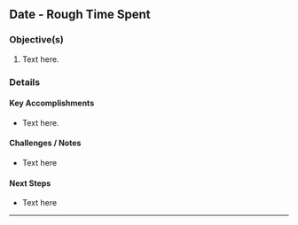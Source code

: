## Date - Rough Time Spent

### Objective(s)

1. Text here.
### Details
#### Key Accomplishments

* Text here.
#### Challenges / Notes

* Text here
#### Next Steps

* Text here

---